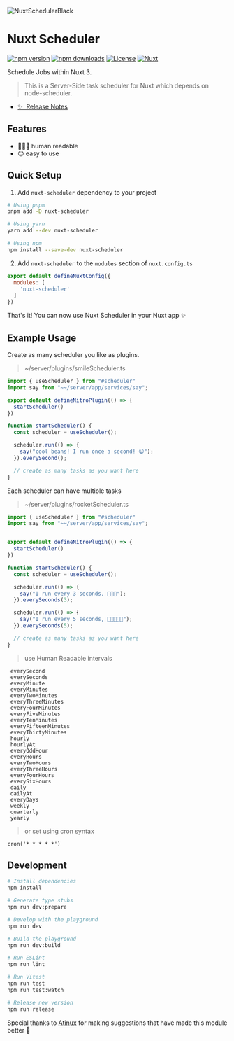 
![NuxtSchedulerBlack](https://user-images.githubusercontent.com/45824492/221433099-051fe13c-089d-4578-9021-a338a2aac80d.png)

<!--
Get your module up and running quickly.

Find and replace all on all files (CMD+SHIFT+F):
- Name: Nuxt Scheduler
- Package name: nuxt-scheduler
- Description: Schedule Jobs within Nuxt 3
-->

# Nuxt Scheduler

[![npm version][npm-version-src]][npm-version-href]
[![npm downloads][npm-downloads-src]][npm-downloads-href]
[![License][license-src]][license-href]
[![Nuxt][nuxt-src]][nuxt-href]

Schedule Jobs within Nuxt 3.

> This is a Server-Side task scheduler for Nuxt which depends on node-scheduler. 

- [✨ &nbsp;Release Notes](/CHANGELOG.md)
<!-- - [📖 &nbsp;Documentation](https://example.com) -->

## Features

<!-- Highlight some of the features your module provide here -->
- 👩🏼‍🌾 human readable
- 😌 easy to use

## Quick Setup

1. Add `nuxt-scheduler` dependency to your project

```bash
# Using pnpm
pnpm add -D nuxt-scheduler

# Using yarn
yarn add --dev nuxt-scheduler

# Using npm
npm install --save-dev nuxt-scheduler
```

2. Add `nuxt-scheduler` to the `modules` section of `nuxt.config.ts`

```js
export default defineNuxtConfig({
  modules: [
    'nuxt-scheduler'
  ]
})
```

That's it! You can now use Nuxt Scheduler in your Nuxt app ✨

## Example Usage
Create as many scheduler you like as plugins. 
> ~/server/plugins/smileScheduler.ts

```js
import { useScheduler } from "#scheduler"
import say from "~~/server/app/services/say";

export default defineNitroPlugin(() => {
  startScheduler()
})

function startScheduler() {
  const scheduler = useScheduler();

  scheduler.run(() => {
    say("cool beans! I run once a second! 😀");
  }).everySecond();

  // create as many tasks as you want here
}
```

Each scheduler can have multiple tasks
> ~/server/plugins/rocketScheduler.ts

```js
import { useScheduler } from "#scheduler"
import say from "~~/server/app/services/say";


export default defineNitroPlugin(() => {
  startScheduler()
})

function startScheduler() {
  const scheduler = useScheduler();

  scheduler.run(() => {
    say("I run every 3 seconds, 🚀🚀🚀");
  }).everySeconds(3);

  scheduler.run(() => {
    say("I run every 5 seconds, 🚀🚀🚀🚀🚀");
  }).everySeconds(5);

  // create as many tasks as you want here
}
```

>  use Human Readable intervals
```
 everySecond
 everySeconds
 everyMinute
 everyMinutes
 everyTwoMinutes
 everyThreeMinutes
 everyFourMinutes
 everyFiveMinutes
 everyTenMinutes
 everyFifteenMinutes
 everyThirtyMinutes
 hourly
 hourlyAt
 everyOddHour
 everyHours
 everyTwoHours
 everyThreeHours
 everyFourHours
 everySixHours
 daily
 dailyAt
 everyDays
 weekly
 quarterly
 yearly
```

> or set using cron syntax
```
cron('* * * * *')
```

## Development

```bash
# Install dependencies
npm install

# Generate type stubs
npm run dev:prepare

# Develop with the playground
npm run dev

# Build the playground
npm run dev:build

# Run ESLint
npm run lint

# Run Vitest
npm run test
npm run test:watch

# Release new version
npm run release
```

Special thanks to [Atinux](https://github.com/Atinux) for making suggestions that have made this module better 🚀 

<!-- Badges -->
[npm-version-src]: https://img.shields.io/npm/v/nuxt-scheduler/latest.svg?style=flat&colorA=18181B&colorB=28CF8D
[npm-version-href]: https://npmjs.com/package/nuxt-scheduler

[npm-downloads-src]: https://img.shields.io/npm/dm/nuxt-scheduler.svg?style=flat&colorA=18181B&colorB=28CF8D
[npm-downloads-href]: https://npmjs.com/package/nuxt-scheduler

[license-src]: https://img.shields.io/npm/l/nuxt-scheduler.svg?style=flat&colorA=18181B&colorB=28CF8D
[license-href]: https://npmjs.com/package/nuxt-scheduler

[nuxt-src]: https://img.shields.io/badge/Nuxt-18181B?logo=nuxt.js
[nuxt-href]: https://nuxt.com

